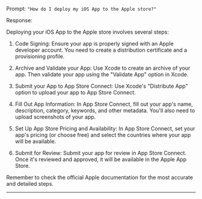 Prompt: `"How do I deploy my iOS App to the Apple store?"`

Response:

Deploying your iOS App to the Apple store involves several steps:

1) Code Signing: Ensure your app is properly signed with an Apple developer account. You need to create a distribution certificate and a provisioning profile.

2) Archive and Validate your App: Use Xcode to create an archive of your app. Then validate your app using the "Validate App" option in Xcode.

3) Submit your App to App Store Connect: Use Xcode's "Distribute App" option to upload your app to App Store Connect.

4) Fill Out App Information: In App Store Connect, fill out your app's name, description, category, keywords, and other metadata. You'll also need to upload screenshots of your app.

5) Set Up App Store Pricing and Availability: In App Store Connect, set your app's pricing (or choose free) and select the countries where your app will be available.

6) Submit for Review: Submit your app for review in App Store Connect. Once it's reviewed and approved, it will be available in the Apple App Store.

Remember to check the official Apple documentation for the most accurate and detailed steps.

<hr>
